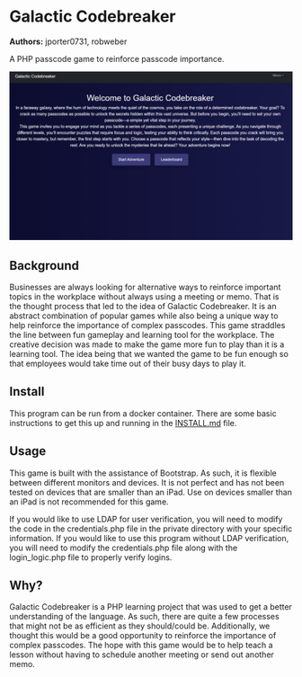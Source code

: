 # Galactic Codebreaker
**Authors:** jporter0731, robweber

A PHP passcode game to reinforce passcode importance.

![Home Page Screenshot](https://github.com/jporter0731/cybergame/blob/master/screenshots/Home%20Page.png)

## Background
Businesses are always looking for alternative ways to reinforce important topics in the workplace without always using a meeting or memo. That is the thought process that led to the idea of Galactic Codebreaker. It is an abstract combination of popular games while also being a unique way to help reinforce the importance of complex passcodes. This game straddles the line between fun gameplay and learning tool for the workplace. The creative decision was made to make the game more fun to play than it is a learning tool. The idea being that we wanted the game to be fun enough so that employees would take time out of their busy days to play it.
## Install
This program can be run from a docker container. There are some basic instructions to get this up and running in the [INSTALL.md]( https://github.com/jporter0731/cybergame/blob/master/INSTALL.md) file. 
## Usage
This game is built with the assistance of Bootstrap. As such, it is flexible between different monitors and devices. It is not perfect and has not been tested on devices that are smaller than an iPad. Use on devices smaller than an iPad is not recommended for this game.

If you would like to use LDAP for user verification, you will need to modify the code in the credentials.php file in the private directory with your specific information. If you would like to use this program without LDAP verification, you will need to modify the credentials.php file along with the login_logic.php file to properly verify logins.
## Why?
Galactic Codebreaker is a PHP learning project that was used to get a better understanding of the language. As such, there are quite a few processes that might not be as efficient as they should/could be. Additionally, we thought this would be a good opportunity to reinforce the importance of complex passcodes. The hope with this game would be to help teach a lesson without having to schedule another meeting or send out another memo.
